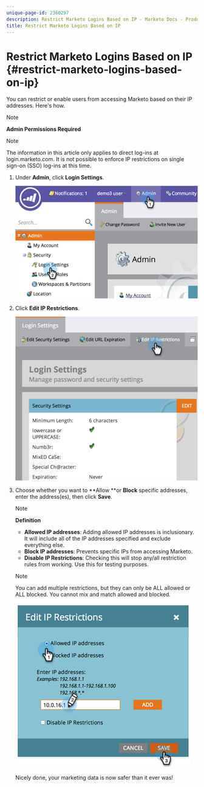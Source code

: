 ```yaml
---
unique-page-id: 2360297
description: Restrict Marketo Logins Based on IP - Marketo Docs - Product Documentation
title: Restrict Marketo Logins Based on IP
---
```


# Restrict Marketo Logins Based on IP {#restrict-marketo-logins-based-on-ip}

You can restrict or enable users from accessing Marketo based on their IP addresses. Here's how.

>[!NOTE]
>
>**Admin Permissions Required**

>[!NOTE]
>
>The information in this article only applies to direct log-ins at login.marketo.com. It is not possible to enforce IP restrictions on single sign-on (SSO) log-ins at this time.

1. Under **Admin**, click **Login Settings**.

   ![](assets/image2014-9-16-12-3a57-3a56.png)

1. Click **Edit IP Restrictions**.

   ![](assets/image2014-9-16-12-3a58-3a13.png)

1. Choose whether you want to **Allow **or **Block** specific addresses, enter the address(es), then click **Save**.

   >[!NOTE]
   >
   >**Definition**
   >
   >    
   >    
   >    * **Allowed IP addresses**: Adding allowed IP addresses is inclusionary. It will include all of the IP addresses specified and exclude everything else.
   >    * **Block IP addresses**: Prevents specific IPs from accessing Marketo.
   >    * **Disable IP Restrictions**: Checking this will stop any/all restriction rules from working. Use this for testing purposes.
   >    
   >

   >[!NOTE]
   >
   >
   >You can add multiple restrictions, but they can only be ALL allowed or ALL blocked. You cannot mix and match allowed and blocked.

   ![](assets/image2014-9-16-13-3a9-3a40.png)

   Nicely done, your marketing data is now safer than it ever was!

